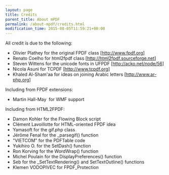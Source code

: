 ```yaml
---
layout: page
title: Credits
parent_title: About mPDF
permalink: /about-mpdf/credits.html
modification_time: 2015-08-05T11:59:21+00:00
---
```




<p>All credit is due to the following:</p>
<ul>
<li>Olivier Plathey for the original FPDF class [<a href="http://www.fpdf.org/">http://www.fpdf.org</a>]</li>
<li>Renato Coelho for html2fpdf class [<a href="http://html2fpdf.sourceforge.net/">http://html2fpdf.sourceforge.net</a>]</li>
<li>Steven Wittens for the unicode fonts in UFPDF [<a href="http://acko.net/node/56">http://acko.net/node/56</a>]</li>
<li>Nicola Asuni for TCPDF [<a href="http://www.tcpdf.org/">http://www.tcpdf.org</a>]</li>
<li>Khaled Al-Sham'aa for ideas on joining Arabic letters [<a href="http://www.ar-php.org/">http://www.ar-php.org</a>]</li>
</ul>
<p>Including from FPDF extensions:</p>
<ul>
<li>Martin Hall-May&nbsp; for WMF support

</li>
</ul>
<p>Including from HTML2FPDF:</p>
<ul>
<li>Damon Kohler for the Flowing Block script</li>
<li>Clément Lavoillotte for HTML-oriented FPDF idea</li>
<li>Yamasoft for the gif.php class</li>
<li>Jérôme Fenal for the _parsegif() function</li>
<li>"VIETCOM" for the PDFTable code</li>
<li>Yukihiro O. for the SetDash() function</li>
<li>Ron Korving for the WordWrap() function</li>
<li>Michel Poulain for the DisplayPreferences() function</li>
<li>Seb for the _SetTextRendering() and SetTextOutline() functions</li>
<li>Klemen VODOPIVEC for FPDF_Protection</li>
</ul>
<p>&nbsp;</p>
